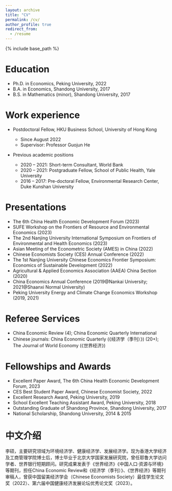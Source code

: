 ```yaml
---
layout: archive
title: "CV"
permalink: /cv/
author_profile: true
redirect_from:
  - /resume
---
```


{% include base_path %}

Education
======
* Ph.D. in Economics, Peking University, 2022
* B.A. in Economics, Shandong University, 2017
* B.S. in Mathematics (minor), Shandong University, 2017

Work experience
======
* Postdoctoral Fellow, HKU Business School, University of Hong Kong
  * Since August 2022
  * Supervisor: Professor Guojun He

* Previous academic positions
  * 2020 – 2021: Short-term Consultant, World Bank
  * 2020 – 2021: Postgraduate Fellow, School of Public Health, Yale University
  * 2016 – 2017: Pre-doctoral Fellow, Environmental Research Center, Duke Kunshan University
 
  
Presentations
======
* The 6th China Health Economic Development Forum (2023)
* SUFE Workshop on the Frontiers of Resource and Environmental Economics (2023)
* The 2nd Nanjing University International Symposium on Frontiers of Environmental and Health Economics (2023)
* Asian Meeting of the Econometric Society (AMES) in China (2022)
* Chinese Economists Society (CES) Annual Conference (2022)
* The 1st Nanjing University Chinese Economics Frontier Symposium: Economics of Sustainable Development (2022)
* Agricultural & Applied Economics Association (AAEA) China Section (2020)
* China Economics Annual Conference (2019@Nankai University; 2021@Shaanxi Normal University)
* Peking University Energy and Climate Change Economics Workshop (2019, 2021)
  
Referee Services
======
* China Economic Review (4); China Economic Quarterly International
* Chinese journals: China Economic Quarterly (《经济学（季刊）》) (20+); The Journal of World Economy (《世界经济》)
  
Fellowships and Awards
======
* Excellent Paper Award, The 6th China Health Economic Development Forum, 2023
* CES Best Student Paper Award, Chinese Economist Society, 2022
* Excellent Research Award, Peking University, 2019
* School Excellent Teaching Assistant Award, Peking University, 2018
* Outstanding Graduate of Shandong Province, Shandong University, 2017
* National Scholarship, Shandong University, 2014 & 2015

  
中文介绍
======
李硕，主要研究领域为环境经济学、健康经济学、发展经济学。现为香港大学经济及工商管理学院博士后，博士毕业于北京大学国家发展研究院，曾任耶鲁大学访问学者、世界银行短期顾问。研究成果发表于《世界经济》《中国人口·资源与环境》等期刊，担任China Economic Review和《经济学（季刊）》、《世界经济》等期刊审稿人，曾获中国留美经济学会（Chinese Economists Society）最佳学生论文奖（2022）、第六届中国健康经济发展论坛优秀论文奖（2023）。
